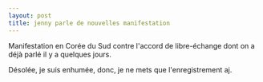 ```yaml
---
layout: post
title: jenny parle de nouvelles manifestation
---
```


<p>Manifestation en Corée du Sud contre l&#39;accord de libre-échange dont on a déjà parlé il y a quelques jours.</p>
<p>Désolée, je suis enhumée, donc, je ne mets que l&#39;enregistrement aj.  </p>
<p></p>

